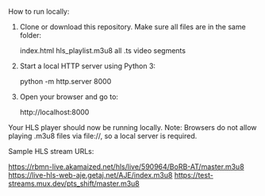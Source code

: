 How to run locally:

1. Clone or download this repository.
   Make sure all files are in the same folder:

    index.html
    hls_playlist.m3u8
    all .ts video segments
   
2. Start a local HTTP server using Python 3:

    python -m http.server 8000
   
4. Open your browser and go to:

    http://localhost:8000

Your HLS player should now be running locally.
Note: Browsers do not allow playing .m3u8 files via file://, so a local server is required.

Sample HLS stream URLs:

https://rbmn-live.akamaized.net/hls/live/590964/BoRB-AT/master.m3u8
https://live-hls-web-aje.getaj.net/AJE/index.m3u8
https://test-streams.mux.dev/pts_shift/master.m3u8
